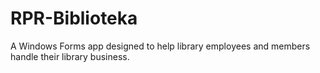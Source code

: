 # RPR-Biblioteka
A Windows Forms app designed to help library employees and members handle their library business.
